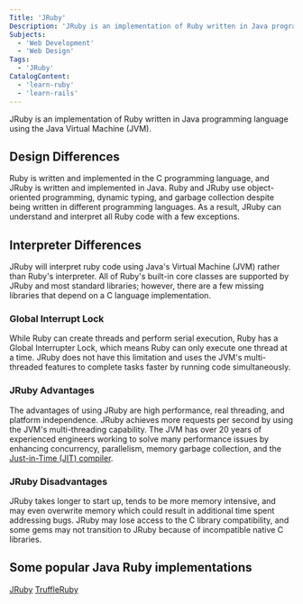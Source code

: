 ```yaml
---
Title: 'JRuby'
Description: 'JRuby is an implementation of Ruby written in Java programming language using the Java Virtual Machine (JVM).'
Subjects:
  - 'Web Development'
  - 'Web Design'
Tags:
  - 'JRuby'
CatalogContent:
  - 'learn-ruby'
  - 'learn-rails'
---
```


JRuby is an implementation of Ruby written in Java programming language using the Java Virtual Machine (JVM).

## Design Differences

Ruby is written and implemented in the C programming language, and JRuby is written and implemented in Java. Ruby and JRuby use object-oriented programming, dynamic typing, and garbage collection despite being written in different programming languages. As a result, JRuby can understand and interpret all Ruby code with a few exceptions. 

## Interpreter Differences

JRuby will interpret ruby code using Java's Virtual Machine (JVM) rather than Ruby's interpreter. All of Ruby's built-in core classes are supported by JRuby and most standard libraries; however, there are a few missing libraries that depend on a C language implementation. 

### Global Interrupt Lock

While Ruby can create threads and perform serial execution, Ruby has a Global Interrupter Lock, which means Ruby can only execute one thread at a time. JRuby does not have this limitation and uses the JVM's multi-threaded features to complete tasks faster by running code simultaneously.

### JRuby Advantages

The advantages of using JRuby are high performance, real threading, and platform independence. JRuby achieves more requests per second by using the JVM's multi-threading capability. The JVM has over 20 years of experienced engineers working to solve many performance issues by enhancing concurrency, parallelism, memory garbage collection, and the [Just-in-Time (JIT) compiler](https://www.codecademy.com/resources/docs/general/jit-compilation). 

### JRuby Disadvantages

JRuby takes longer to start up, tends to be more memory intensive, and may even overwrite memory which could result in additional time spent addressing bugs. JRuby may lose access to the C library compatibility, and some gems may not transition to JRuby because of incompatible native C libraries. 


## Some popular Java Ruby implementations

[JRuby](https://www.jruby.org/)
[TruffleRuby](https://www.graalvm.org/ruby/)
